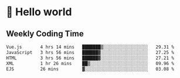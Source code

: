 # 🍻 Hello world

## Weekly Coding Time
<!--START_SECTION:waka-->

```txt
Vue.js       4 hrs 14 mins   ███████▒░░░░░░░░░░░░░░░░░   29.31 %
JavaScript   3 hrs 56 mins   ██████▓░░░░░░░░░░░░░░░░░░   27.25 %
HTML         3 hrs 56 mins   ██████▓░░░░░░░░░░░░░░░░░░   27.21 %
XML          1 hr 26 mins    ██▒░░░░░░░░░░░░░░░░░░░░░░   09.96 %
EJS          26 mins         ▓░░░░░░░░░░░░░░░░░░░░░░░░   03.08 %
```

<!--END_SECTION:waka-->
